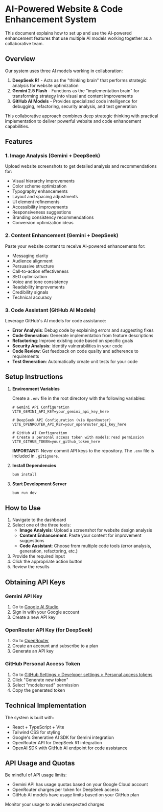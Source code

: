 # AI-Powered Website & Code Enhancement System

This document explains how to set up and use the AI-powered enhancement features that use multiple AI models working together as a collaborative team.

## Overview

Our system uses three AI models working in collaboration:

1. **DeepSeek R1** - Acts as the "thinking brain" that performs strategic analysis for website optimization
2. **Gemini 2.5 Flash** - Functions as the "implementation brain" for transforming strategy into visual and content improvements
3. **GitHub AI Models** - Provides specialized code intelligence for debugging, refactoring, security analysis, and test generation

This collaborative approach combines deep strategic thinking with practical implementation to deliver powerful website and code enhancement capabilities.

## Features

### 1. Image Analysis (Gemini + DeepSeek)

Upload website screenshots to get detailed analysis and recommendations for:

- Visual hierarchy improvements
- Color scheme optimization
- Typography enhancements
- Layout and spacing adjustments
- UI element refinements
- Accessibility improvements
- Responsiveness suggestions
- Branding consistency recommendations
- Conversion optimization ideas

### 2. Content Enhancement (Gemini + DeepSeek)

Paste your website content to receive AI-powered enhancements for:

- Messaging clarity
- Audience alignment
- Persuasive structure
- Call-to-action effectiveness
- SEO optimization
- Voice and tone consistency
- Readability improvements
- Credibility signals
- Technical accuracy

### 3. Code Assistant (GitHub AI Models)

Leverage GitHub's AI models for code assistance:

- **Error Analysis**: Debug code by explaining errors and suggesting fixes
- **Code Generation**: Generate implementation from feature descriptions
- **Refactoring**: Improve existing code based on specific goals
- **Security Analysis**: Identify vulnerabilities in your code
- **Code Review**: Get feedback on code quality and adherence to requirements
- **Test Generation**: Automatically create unit tests for your code

## Setup Instructions

1. **Environment Variables**

   Create a `.env` file in the root directory with the following variables:

   ```
   # Gemini API Configuration
   VITE_GEMINI_API_KEY=your_gemini_api_key_here
   
   # DeepSeek API Configuration (via OpenRouter)
   VITE_OPENROUTER_API_KEY=your_openrouter_api_key_here
   
   # GitHub AI Configuration
   # Create a personal access token with models:read permission
   VITE_GITHUB_TOKEN=your_github_token_here
   ```

   **IMPORTANT:** Never commit API keys to the repository. The `.env` file is included in `.gitignore`.

2. **Install Dependencies**

   ```bash
   bun install
   ```

3. **Start Development Server**

   ```bash
   bun run dev
   ```

## How to Use

1. Navigate to the dashboard
2. Select one of the three tools:
   - **Image Analysis**: Upload a screenshot for website design analysis
   - **Content Enhancement**: Paste your content for improvement suggestions
   - **Code Assistant**: Choose from multiple code tools (error analysis, generation, refactoring, etc.)
3. Provide the required input
4. Click the appropriate action button
5. Review the results

## Obtaining API Keys

### Gemini API Key
1. Go to [Google AI Studio](https://makersuite.google.com/app/apikey)
2. Sign in with your Google account
3. Create a new API key

### OpenRouter API Key (for DeepSeek)
1. Go to [OpenRouter](https://openrouter.ai/)
2. Create an account and subscribe to a plan
3. Generate an API key

### GitHub Personal Access Token
1. Go to [GitHub Settings > Developer settings > Personal access tokens](https://github.com/settings/tokens)
2. Click "Generate new token"
3. Select "models:read" permission
4. Copy the generated token

## Technical Implementation

The system is built with:

- React + TypeScript + Vite
- Tailwind CSS for styling
- Google's Generative AI SDK for Gemini integration
- OpenRouter API for DeepSeek R1 integration
- OpenAI SDK with GitHub AI endpoint for code assistance

## API Usage and Quotas

Be mindful of API usage limits:

- Gemini API has usage quotas based on your Google Cloud account
- OpenRouter charges per token for DeepSeek access
- GitHub AI models have usage limits based on your GitHub plan

Monitor your usage to avoid unexpected charges 